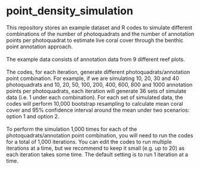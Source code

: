 # point_density_simulation

This repository stores an example dataset and R codes to simulate different combinations of the number of photoquadrats and the number of annotation points per photoquadrat to estimate live coral cover through the benthic point annotation approach.\
\
The example data consists of annotation data from 9 different reef plots.\
\
The codes, for each iteration, generate different photoquadrats/annotation point combination. For example, if we are simulating 10, 20, 30 and 40 photoquadrats and 10, 20, 50, 100, 200, 400, 600, 800 and 1000 annotation points per photoquadrats, each iteration will generate 36 sets of simulate data (i.e. 1 under each combination). For each set of simulated data, the codes will perform 10,000 bootstrap resampling to calculate mean coral cover and 95% confidence interval around the mean under two scenarios: option 1 and option 2.\
\
To perform the simulation 1,000 times for each of the photoquadrats/annotation point combination, you will need to run the codes for a total of 1,000 iterations. You can edit the codes to run multiple iterations at a time, but we recommend to keep it small (e.g. up to 20) as each iteration takes some time. The default setting is to run 1 iteration at a time.

